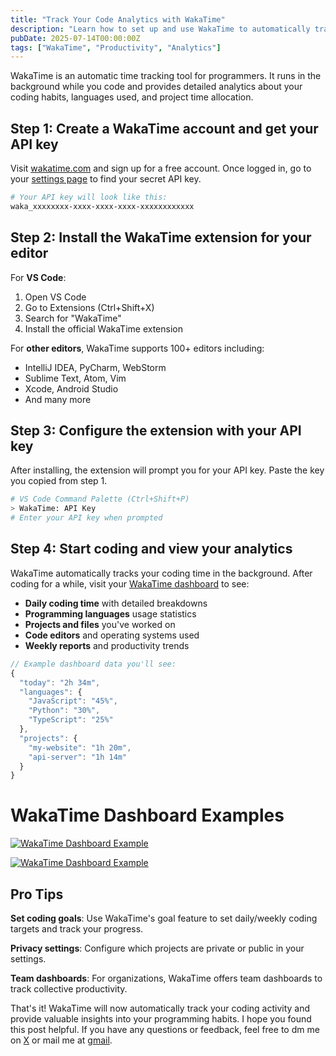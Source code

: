 ```yaml
---
title: "Track Your Code Analytics with WakaTime"
description: "Learn how to set up and use WakaTime to automatically track your coding time and productivity across different editors and projects."
pubDate: 2025-07-14T00:00:00Z
tags: ["WakaTime", "Productivity", "Analytics"]
---
```


WakaTime is an automatic time tracking tool for programmers. It runs in the background while you code and provides detailed analytics about your coding habits, languages used, and project time allocation.

## Step 1: Create a WakaTime account and get your API key

Visit [wakatime.com](https://wakatime.com/) and sign up for a free account. Once logged in, go to your [settings page](https://wakatime.com/settings/account) to find your secret API key.

```bash
# Your API key will look like this:
waka_xxxxxxxx-xxxx-xxxx-xxxx-xxxxxxxxxxxx
```

## Step 2: Install the WakaTime extension for your editor

For **VS Code**:
1. Open VS Code
2. Go to Extensions (Ctrl+Shift+X)
3. Search for "WakaTime"
4. Install the official WakaTime extension

For **other editors**, WakaTime supports 100+ editors including:
- IntelliJ IDEA, PyCharm, WebStorm
- Sublime Text, Atom, Vim
- Xcode, Android Studio
- And many more

## Step 3: Configure the extension with your API key

After installing, the extension will prompt you for your API key. Paste the key you copied from step 1.

```bash
# VS Code Command Palette (Ctrl+Shift+P)
> WakaTime: API Key
# Enter your API key when prompted
```

## Step 4: Start coding and view your analytics

WakaTime automatically tracks your coding time in the background. After coding for a while, visit your [WakaTime dashboard](https://wakatime.com/dashboard) to see:

- **Daily coding time** with detailed breakdowns
- **Programming languages** usage statistics  
- **Projects and files** you've worked on
- **Code editors** and operating systems used
- **Weekly reports** and productivity trends

```javascript
// Example dashboard data you'll see:
{
  "today": "2h 34m",
  "languages": {
    "JavaScript": "45%",
    "Python": "30%", 
    "TypeScript": "25%"
  },
  "projects": {
    "my-website": "1h 20m",
    "api-server": "1h 14m"
  }
}
```
# WakaTime Dashboard Examples

[![WakaTime Dashboard Example](https://mangeshbide.tech/images/blogs/wakatime/dashboard1.png)](https://mangeshbide.tech/images/blogs/wakatime/dashboard1.png)

[![WakaTime Dashboard Example](https://mangeshbide.tech/images/blogs/wakatime/dashboard2.png)](https://mangeshbide.tech/images/blogs/wakatime/dashboard2.png)


## Pro Tips

**Set coding goals**: Use WakaTime's goal feature to set daily/weekly coding targets and track your progress.

**Privacy settings**: Configure which projects are private or public in your settings.

**Team dashboards**: For organizations, WakaTime offers team dashboards to track collective productivity.

That's it! WakaTime will now automatically track your coding activity and provide valuable insights into your programming habits. I hope you found this post helpful. If you have any questions or feedback, feel free to dm me on [X](https://x.com/Mangesh_Bide) or mail me at [gmail](mailto:mangeshsbide@gmail.com).